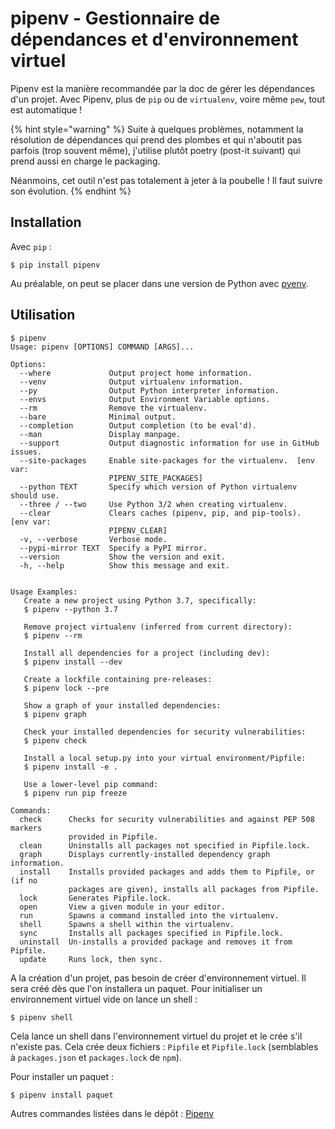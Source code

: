 # pipenv - Gestionnaire de dépendances et d'environnement virtuel

Pipenv est la manière recommandée par la doc de gérer les dépendances d'un projet. Avec Pipenv, plus de `pip` ou de `virtualenv`, voire même `pew`, tout est automatique !

{% hint style="warning" %}
Suite à quelques problèmes, notamment la résolution de dépendances qui prend des plombes et qui n'aboutit pas parfois \(trop souvent même\), j'utilise plutôt poetry \(post-it suivant\) qui prend aussi en charge le packaging.

Néanmoins, cet outil n'est pas totalement à jeter à la poubelle ! Il faut suivre son évolution.
{% endhint %}

## Installation

Avec `pip` :

```text
$ pip install pipenv
```

Au préalable, on peut se placer dans une version de Python avec [pyenv](pyenv.md).

## Utilisation

```text
$ pipenv
Usage: pipenv [OPTIONS] COMMAND [ARGS]...

Options:
  --where             Output project home information.
  --venv              Output virtualenv information.
  --py                Output Python interpreter information.
  --envs              Output Environment Variable options.
  --rm                Remove the virtualenv.
  --bare              Minimal output.
  --completion        Output completion (to be eval'd).
  --man               Display manpage.
  --support           Output diagnostic information for use in GitHub issues.
  --site-packages     Enable site-packages for the virtualenv.  [env var:
                      PIPENV_SITE_PACKAGES]
  --python TEXT       Specify which version of Python virtualenv should use.
  --three / --two     Use Python 3/2 when creating virtualenv.
  --clear             Clears caches (pipenv, pip, and pip-tools).  [env var:
                      PIPENV_CLEAR]
  -v, --verbose       Verbose mode.
  --pypi-mirror TEXT  Specify a PyPI mirror.
  --version           Show the version and exit.
  -h, --help          Show this message and exit.


Usage Examples:
   Create a new project using Python 3.7, specifically:
   $ pipenv --python 3.7

   Remove project virtualenv (inferred from current directory):
   $ pipenv --rm

   Install all dependencies for a project (including dev):
   $ pipenv install --dev

   Create a lockfile containing pre-releases:
   $ pipenv lock --pre

   Show a graph of your installed dependencies:
   $ pipenv graph

   Check your installed dependencies for security vulnerabilities:
   $ pipenv check

   Install a local setup.py into your virtual environment/Pipfile:
   $ pipenv install -e .

   Use a lower-level pip command:
   $ pipenv run pip freeze

Commands:
  check      Checks for security vulnerabilities and against PEP 508 markers
             provided in Pipfile.
  clean      Uninstalls all packages not specified in Pipfile.lock.
  graph      Displays currently-installed dependency graph information.
  install    Installs provided packages and adds them to Pipfile, or (if no
             packages are given), installs all packages from Pipfile.
  lock       Generates Pipfile.lock.
  open       View a given module in your editor.
  run        Spawns a command installed into the virtualenv.
  shell      Spawns a shell within the virtualenv.
  sync       Installs all packages specified in Pipfile.lock.
  uninstall  Un-installs a provided package and removes it from Pipfile.
  update     Runs lock, then sync.
```

A la création d'un projet, pas besoin de créer d'environnement virtuel. Il sera créé dès que l'on installera un paquet. Pour initialiser un environnement virtuel vide on lance un shell :

```text
$ pipenv shell
```

Cela lance un shell dans l'environnement virtuel du projet et le crée s'il n'existe pas. Cela crée deux fichiers : `Pipfile` et `Pipfile.lock` \(semblables à `packages.json` et `packages.lock` de `npm`\).

Pour installer un paquet :

```text
$ pipenv install paquet
```

Autres commandes listées dans le dépôt : [Pipenv](https://github.com/pypa/pipenv#-usage)

